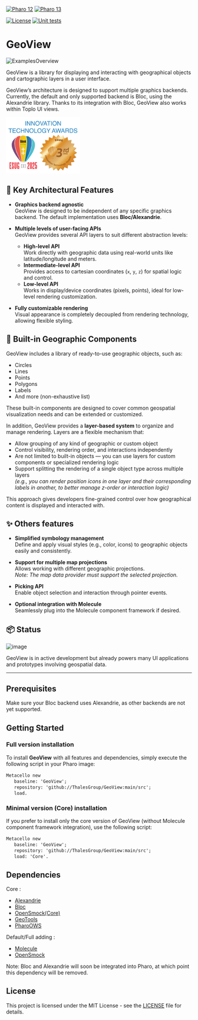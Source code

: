 [![Pharo 12](https://img.shields.io/badge/Pharo-12-%23aac9ff.svg)](https://pharo.org/download)
[![Pharo 13](https://img.shields.io/badge/Pharo-13-%23aac9ff.svg)](https://pharo.org/download)

[![License](https://img.shields.io/github/license/ThalesGroup/GeoView.svg)](./LICENSE)
[![Unit tests](https://github.com/ThalesGroup/GeoView/actions/workflows/CI.yml/badge.svg)](https://github.com/ThalesGroup/GeoView/actions/workflows/CI.yml)

# GeoView

![ExamplesOverview](https://github.com/user-attachments/assets/ab80da20-bc8a-43b9-a7da-af6114f6da7a)

GeoView is a library for displaying and interacting with geographical objects and cartographic layers in a user interface.

GeoView’s architecture is designed to support multiple graphics backends. Currently, the default and only supported backend is Bloc, using the Alexandrie library.
Thanks to its integration with Bloc, GeoView also works within Toplo UI views.

<img src="/resources/award.jpg" width="200">

## 🔧 Key Architectural Features

- **Graphics backend agnostic**  
  GeoView is designed to be independent of any specific graphics backend. The default implementation uses **Bloc/Alexandrie**.

- **Multiple levels of user-facing APIs**  
  GeoView provides several API layers to suit different abstraction levels:
  - **High-level API**  
    Work directly with geographic data using real-world units like latitude/longitude and meters.
  - **Intermediate-level API**  
    Provides access to cartesian coordinates (`x`, `y`, `z`) for spatial logic and control.
  - **Low-level API**  
    Works in display/device coordinates (pixels, points), ideal for low-level rendering customization.

- **Fully customizable rendering**  
  Visual appearance is completely decoupled from rendering technology, allowing flexible styling.

## 🧩 Built-in Geographic Components

GeoView includes a library of ready-to-use geographic objects, such as:
- Circles
- Lines
- Points
- Polygons
- Labels
- And more (non-exhaustive list)

These built-in components are designed to cover common geospatial visualization needs and can be extended or customized.

In addition, GeoView provides a **layer-based system** to organize and manage rendering. Layers are a flexible mechanism that:
- Allow grouping of any kind of geographic or custom object
- Control visibility, rendering order, and interactions independently
- Are not limited to built-in objects — you can use layers for custom components or specialized rendering logic
- Support splitting the rendering of a single object type across multiple layers  
  _(e.g., you can render position icons in one layer and their corresponding labels in another, to better manage z-order or interaction logic)_

This approach gives developers fine-grained control over how geographical content is displayed and interacted with.

## ✨ Others features

- **Simplified symbology management**  
  Define and apply visual styles (e.g., color, icons) to geographic objects easily and consistently.

- **Support for multiple map projections**  
  Allows working with different geographic projections.  
  _Note: The map data provider must support the selected projection._

- **Picking API**  
  Enable object selection and interaction through pointer events.

- **Optional integration with Molecule**  
  Seamlessly plug into the Molecule component framework if desired.

## 📦 Status

![image](https://github.com/user-attachments/assets/81bdfd1b-23ce-46d4-bbf1-670f5142cfc8)

GeoView is in active development but already powers many UI applications and prototypes involving geospatial data.

---

## Prerequisites

Make sure your Bloc backend uses Alexandrie, as other backends are not yet supported.

## Getting Started

### Full version installation

To install **GeoView** with all features and dependencies, simply execute the following script in your Pharo image:

```smalltalk
Metacello new
   baseline: 'GeoView';
   repository: 'github://ThalesGroup/GeoView:main/src';
   load.
```

### Minimal version (Core) installation

If you prefer to install only the core version of GeoView (without Molecule component framework integration), use the following script:

```smalltalk
Metacello new
   baseline: 'GeoView';
   repository: 'github://ThalesGroup/GeoView:main/src';
   load: 'Core'.
```

## Dependencies

Core : 

- [Alexandrie](https://github.com/pharo-graphics/alexandrie)
- [Bloc](https://github.com/pharo-graphics/bloc)
- [OpenSmock(Core)](https://github.com/OpenSmock/OpenSmock)
- [GeoTools](https://github.com/ThalesGroup/GeoTools)
- [PharoOWS](https://github.com/ThalesGroup/PharoOWS)

Default/Full adding :

- [Molecule](https://github.com/OpenSmock/Molecule)
- [OpenSmock](https://github.com/OpenSmock/OpenSmock)

Note: Bloc and Alexandrie will soon be integrated into Pharo, at which point this dependency will be removed.

## License

This project is licensed under the MIT License - see the [LICENSE](LICENSE) file for details.
